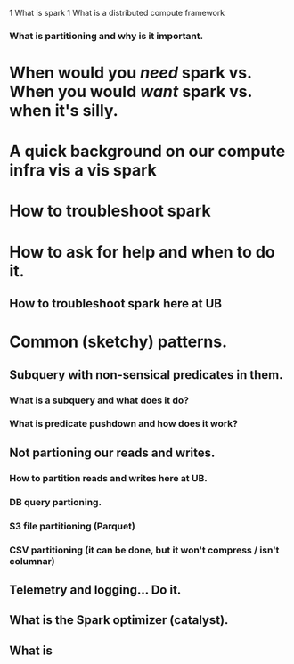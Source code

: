 1 What is spark
  1 What is a distributed compute framework
### What is partitioning and why is it important.
# When would you *need* spark vs. When you would *want* spark vs. when it's silly.
# A quick background on our compute infra vis a vis spark
# How to troubleshoot spark
# How to ask for help and when to do it.
## How to troubleshoot spark here at UB
# Common (sketchy) patterns.
## Subquery with non-sensical predicates in them.
### What is a subquery and what does it do?
### What is predicate pushdown and how does it work?
## Not partioning our reads and writes.
### How to partition reads and writes here at UB.
### DB query partioning.
### S3 file partitioning (Parquet)
### CSV partitioning (it can be done, but it won't compress / isn't columnar)
## Telemetry and logging... Do it.
## What is the Spark optimizer (catalyst).
## What is 
